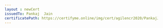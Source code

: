 ```yaml
--- 
layout : newCert 
issuedTo: Pankaj  Jain 
certificatePath: https://certifyme.online/img/cert/agilencr2020/PankajJain_a3339.png
--- 
```


